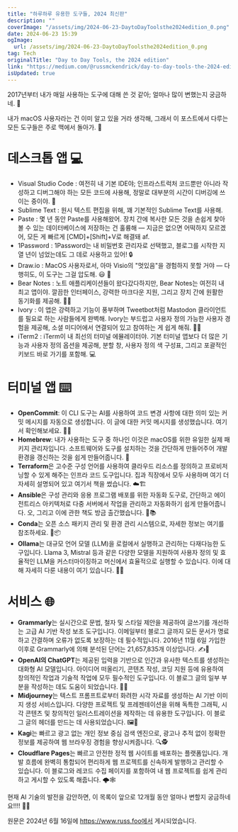 ```yaml
---
title: "하루하루 유용한 도구들, 2024 최신판"
description: ""
coverImage: "/assets/img/2024-06-23-DaytoDayToolsthe2024edition_0.png"
date: 2024-06-23 15:39
ogImage:
  url: /assets/img/2024-06-23-DaytoDayToolsthe2024edition_0.png
tag: Tech
originalTitle: "Day to Day Tools, the 2024 edition"
link: "https://medium.com/@russmckendrick/day-to-day-tools-the-2024-edition-7651c0d5b664"
isUpdated: true
---
```


2017년부터 내가 매일 사용하는 도구에 대해 쓴 것 같아; 얼마나 많이 변했는지 궁금하네. 🤔

내가 macOS 사용자라는 건 이미 알고 있을 거라 생각해, 그래서 이 포스트에서 다루는 모든 도구들은 주로 맥에서 돌아가. 🍎

# 데스크톱 앱 💻

- Visual Studio Code : 여전히 내 기본 IDE야; 인프라스트럭처 코드뿐만 아니라 작성하고 디버그해야 하는 모든 코드에 사용해, 정말로 대부분의 시간이 디버깅에 쓰이는 중이야. 🐛
- Sublime Text : 원시 텍스트 편집을 위해, 꽤 기본적인 Sublime Text를 사용해.
- Paste : 몇 년 동안 Paste를 사용해왔어. 장치 간에 복사한 모든 것을 손쉽게 찾아볼 수 있는 데이터베이스에 저장하는 건 훌륭해 — 지금은 없으면 어떡하지 모르겠어, 모든 게 빠르게 [CMD]+[Shift]+V로 해결돼 af.
- 1Password : 1Password는 내 비밀번호 관리자로 선택했고, 블로그를 시작한 지 열 년이 넘었는데도 그 데로 사용하고 있어! 🔒
- Draw.io : MacOS 사용자로서, 아마 Visio의 "멋있음"을 경험하지 못할 거야 — 다행히도, 이 도구는 그걸 압도해. 😃 🎨
- Bear Notes : 노트 애플리케이션들이 왔다갔다하지만, Bear Notes는 여전히 내 최고 앱이야. 깔끔한 인터페이스, 강력한 마크다운 지원, 그리고 장치 간에 원활한 동기화를 제공해. 🐻📝
- Ivory : 이 앱은 강력하고 기능이 풍부하며 Tweetbot처럼 Mastodon 클라이언트를 필요로 하는 사람들에게 완벽해. Ivory는 부드럽고 사용자 정의 가능한 사용자 경험을 제공해, 소셜 미디어에서 연결되어 있고 참여하는 게 쉽게 해줘. 🐘💬
- iTerm2 : iTerm이 내 최선의 터미널 에뮬레이터야. 기본 터미널 앱보다 더 많은 기능과 사용자 정의 옵션을 제공해, 분할 창, 사용자 정의 색 구성표, 그리고 포괄적인 키보드 바로 가기를 포함해. 💻

<div class="content-ad"></div>

# 터미널 앱 ⌨️

- **OpenCommit**: 이 CLI 도구는 AI를 사용하여 코드 변경 사항에 대한 의미 있는 커밋 메시지를 자동으로 생성합니다. 이 글에 대한 커밋 메시지를 생성했습니다. 여기서 확인해보세요. 🤖💬
- **Homebrew**: 내가 사용하는 도구 중 하나인 이것은 macOS를 위한 유일한 실제 패키지 관리자입니다. 소프트웨어와 도구를 설치하는 것을 간단하게 만들어주어 개발 환경을 갱신하는 것을 쉽게 만들어줍니다. 🍺
- **Terraform**은 고수준 구성 언어를 사용하여 클라우드 리소스를 정의하고 프로비저닝할 수 있게 해주는 인프라 코드 도구입니다. 집과 직장에서 모두 사용하며 여기 더 자세히 설명되어 있고 여기서 책을 썼습니다. ☁️🏗️
- **Ansible**은 구성 관리와 응용 프로그램 배포를 위한 자동화 도구로, 간단하고 에이전트리스 아키텍처로 다중 서버에서 작업을 관리하고 자동화하기 쉽게 만들어줍니다. 오, 그리고 이에 관한 책도 방금 출간했습니다. 🤖📚
- **Conda**는 오픈 소스 패키지 관리 및 환경 관리 시스템으로, 자세한 정보는 여기를 참조하세요. 🐍📦
- **Ollama**는 대규모 언어 모델 (LLM)을 로컬에서 실행하고 관리하는 다재다능한 도구입니다. Llama 3, Mistral 등과 같은 다양한 모델을 지원하여 사용자 정의 및 효율적인 LLM을 커스터마이징하고 머신에서 효율적으로 실행할 수 있습니다. 이에 대해 자세히 다룬 내용이 여기 있습니다. 🦙🧠

# 서비스 🌐

- **Grammarly**는 실시간으로 문법, 철자 및 스타일 제안을 제공하여 글쓰기를 개선하는 고급 AI 기반 작성 보조 도구입니다. 이메일부터 블로그 글까지 모든 문서가 명료하고 간결하며 오류가 없도록 보장하는 데 필수적입니다. 2016년 11월 6일 가입한 이후로 Grammarly에 의해 분석된 단어는 21,657,835개 이상입니다. ✍️🤖
- **OpenAI의 ChatGPT**는 제공된 입력을 기반으로 인간과 유사한 텍스트를 생성하는 대화형 AI 모델입니다. 아이디어 떠올리기, 콘텐츠 작성, 코딩 지원 등에 유용하여 창의적인 작업과 기술적 작업에 모두 필수적인 도구입니다. 이 블로그 글의 일부 부분을 작성하는 데도 도움이 되었습니다. 💬🤖
- **Midjourney**는 텍스트 프롬프트로부터 화려한 시각 자료를 생성하는 AI 기반 이미지 생성 서비스입니다. 다양한 프로젝트 및 프레젠테이션을 위해 독특한 그래픽, 시각 콘텐츠 및 창의적인 일러스트레이션을 제작하는 데 유용한 도구입니다. 이 블로그 글의 헤더를 만드는 데 사용되었습니다. 🖼️🤖
- **Kagi**는 빠르고 광고 없는 개인 정보 중심 검색 엔진으로, 광고나 추적 없이 정확한 정보를 제공하여 웹 브라우징 경험을 향상시켜줍니다. 🔍🕵️
- **Cloudflare Pages**는 빠르고 안전한 정적 웹 사이트를 배포하는 플랫폼입니다. 개발 흐름에 완벽히 통합되어 편리하게 웹 프로젝트를 신속하게 발행하고 관리할 수 있습니다. 이 블로그와 레코드 수집 페이지를 포함하여 내 웹 프로젝트를 쉽게 관리하고 게시할 수 있도록 해줍니다. 🌩️🕸️

<div class="content-ad"></div>

현재 AI 기술의 발전을 감안하면, 이 목록이 앞으로 12개월 동안 얼마나 변할지 궁금하네요!!!! 🤯🔮

원문은 2024년 6월 16일에 https://www.russ.foo에서 게시되었습니다.
